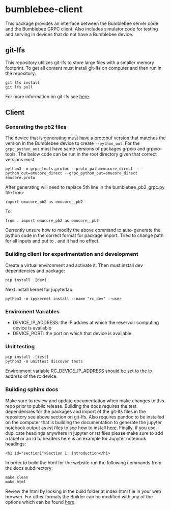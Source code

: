 # bumblebee-client

This package provides an interface between the Bumblebee server code and the Bumblebee GRPC client. Also includes simulator code for testing and serving in devices that do not have a Bumblebee device.

## git-lfs

This repository utilizes git-lfs to store large files with a smaller memory footprint. To get all content must install git-lfs on computer and then run in the repository:
```
git lfs install
git lfs pull
```
For more information on git-lfs see [here](https://docs.github.com/en/repositories/working-with-files/managing-large-files/installing-git-large-file-storage).

## Client

### Generating the pb2 files

The device that is generating must have a protobuf version that matches the version in the Bumblebee device to create `--python_out`.
For the `grpc_python_out` must have same versions of packages grpcio and grpcio-tools. The below code can be run in the root directory given that correct versions exist.

```
python3 -m grpc_tools.protoc --proto_path=emucore_direct --python_out=emucore_direct --grpc_python_out=emucore_direct emucore.proto
```

After generating will need to replace 5th line in the bumblebee_pb2_grpc.py file from:
```
import emucore_pb2 as emucore__pb2
```

To:
```
from . import emucore_pb2 as emucore__pb2
```

Currently unsure how to modify the above command to auto-generate the python code in the correct format for package import. Tried to change path for all inputs and out to . and it had no effect.

### Building client for experimentation and development
Create a virtual environment and activate it.
Then must install dev dependencies and package:
```
pip install .[dev]
```
Next install kernel for jupyterlab:
```
python3 -m ipykernel install --name "rc_dev" --user
```

### Enviroment Variables
- DEVICE_IP_ADDRESS: the IP addres at which the reservoir computing device is available
- DEVICE_PORT: the port on which that device is available

### Unit testing

```
pip install .[test]
python3 -m unittest discover tests
```

Environment variable RC_DEVICE_IP_ADDRESS should be set to the ip address of the rc device.


### Building sphinx docs

Make sure to review and update documentation when make changes to this repo prior to public release.
Building the docs requires the test dependencies for the packages and import of
the git-lfs files in the repository see above section on git-lfs.
Also requires pandoc to be installed on the computer that is building the documentation to generate
the jupyter notebook output as rst files to see how to install [here](https://pandoc.org/installing.html). Finally, if you use duplicate headings anywhere in jupyter or
rst files please make sure to add a label or an id to headers here is an example for Jupyter notebook
headings:
```
<h1 id="section1">Section 1: Introduction</h1>
```

In order to build the html for the website run the following commands from the docs subdirectory:

```
make clean
make html
```

Review the html by looking in the build folder at index.html file in your web browser.
For other formats the Builder can be modified with any of the options which can be found
[here](https://www.sphinx-doc.org/en/master/usage/builders/index.html).